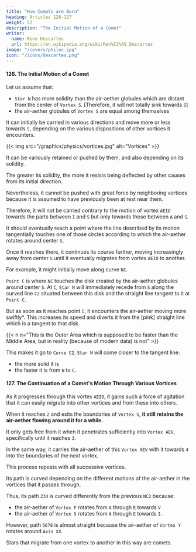 ```yaml
---
title: "How Comets are Born"
heading: Articles 126-127
weight: 57
description: "The Initial Motion of a Comet"
writer:
  name: Rene Descartes
  url: https://en.wikipedia.org/wiki/Ren%C3%A9_Descartes
image: "/covers/philos.jpg"
icon: "/icons/descartes.png"
---
```



#### 126. The Initial Motion of a Comet

Let us assume that:
- `Star N` has more solidity than the air-aether globules which are distant from the center of `Vortex S`. [Therefore, it will not totally sink towards `S`]
- the air-aether globules of `Vortex S` are equal among themselves

It can initially be carried in various directions and move more or less towards `S`, depending on the various dispositions of other vortices it encounters. 

{{< img src="/graphics/physics/vortices.jpg" alt="Vortices" >}}

It can be variously retained or pushed by them, and also depending on its solidity. 

The greater its solidity, the more it resists being deflected by other causes from its initial direction.
 <!-- it was first sent.  -->

Nevertheless, it cannot be pushed with great force by neighboring vortices because it is assumed to have previously been at rest near them.

Therefore, it will not be carried contrary to the motion of vortex `AEIO` towards the parts between `I` and `S` but only towards those between `A` and `S`. 

It should eventually reach a point where the line described by its motion tangentially touches one of those circles according to which the air-aether rotates around center `S`. 
<!-- celestial matter -->


Once it reaches there, it continues its course further, moving increasingly away from center `S` until it eventually migrates from vortex `AEIO` to another.

For example, it might initially move along curve `NC`. 

`Point C` is where `NC` touches the disk created by the air-aether globules around center `S`. At `C`, `Star N` will immediately recede from `S` along the curved line `C2` situated between this disk and the straight line tangent to it at `Point C`. 

<!-- int `C`. 

As it reaches `C`, from the matter of the second element more distant from S than that which is at C and therefore moves more swiftly, it is more solid, as we assume. 

It cannot help but have greater force to continue its motion along the straight line tangent to that circle.  -->

But as soon as it reaches point `C`, it encounters the air-aether moving more swiftly*. This increases its speed and diverts it from the [pink] straight line which is a tangent to that disk. 

{{< n n="This is the Outer Area which is supposed to be faster than the Middle Area, but in reality (because of modern data) is not" >}}


This makes it go to `Curve C2`. `Star N` will come closer to the tangent line:
- the more solid it is
- the faster it is from `N` to `C`.




#### 127. The Continuation of a Comet's Motion Through Various Vortices

As it progresses through this vortex `AEIO`, it gains such a force of agitation that it can easily migrate into other vortices and from these into others.

When it reaches `2` and exits the boundaries of `Vortex S`, **it still retains the air-aether flowing around it for a while.**

It only gets free from it when it penetrates sufficiently into `Vortex AEV`, specifically until it reaches `3`. 

In the same way, it carries the air-aether of this `Vortex AEV` with it towards `4` into the boundaries of the next vortex.

This process repeats with all successive vortices. 

 <!-- third, and from this third towards 8 into the boundaries of the fourth, and so on, always doing the same whenever it migrates from one vortex to another.  -->

Its path is curved depending on the different motions of the air-aether in the vortices that it passes through. 

Thus, its path `234` is curved differently from the previous `NC2` because:
- the air-aether of `Vortex F` rotates from `A` through `E` towards `V`
- the air-aether of `Vortex S` rotates from `A` through `E` towards `I`. 

However, path `5678` is almost straight because the air-aether of `Vortex Y` rotates around `Axis XX`. 

Stars that migrate from one vortex to another in this way are comets. 

<!-- I will try to explain all their phenomena here. -->


